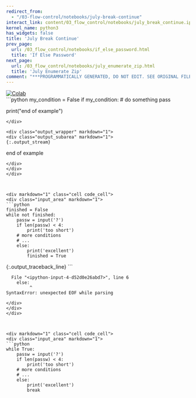 ```yaml
---
redirect_from:
  - "/03-flow-control/notebooks/july-break-continue"
interact_link: content/03_flow_control/notebooks/july_break_continue.ipynb
kernel_name: python3
has_widgets: false
title: 'July Break Continue'
prev_page:
  url: /03_flow_control/notebooks/if_else_password.html
  title: 'If Else Password'
next_page:
  url: /03_flow_control/notebooks/july_enumerate_zip.html
  title: 'July Enumerate Zip'
comment: "***PROGRAMMATICALLY GENERATED, DO NOT EDIT. SEE ORIGINAL FILES IN /content***"
---
```

<a href="https://colab.research.google.com/github/aviadr1/learn-python/blob/master/content/03_flow_control/notebooks/july_break_continue.ipynb" target="_blank">
<img src="https://colab.research.google.com/assets/colab-badge.svg" 
     title="Open this file in Google Colab" alt="Colab"/>
</a>




<div markdown="1" class="cell code_cell">
<div class="input_area" markdown="1">
```python
my_condition = False
if my_condition:
    # do something
    pass
    
print("end of example")

```
</div>

<div class="output_wrapper" markdown="1">
<div class="output_subarea" markdown="1">
{:.output_stream}
```
end of example
```
</div>
</div>
</div>



<div markdown="1" class="cell code_cell">
<div class="input_area" markdown="1">
```python
finished = False
while not finished:
    passw = input('?')
    if len(passw) < 4:
        print('too short')
    # more conditions
    # ...
    else:
        print('excellent')
        finished = True

```
</div>

<div class="output_wrapper" markdown="1">
<div class="output_subarea" markdown="1">
{:.output_traceback_line}
```

      File "<ipython-input-4-d52d0e26abd7>", line 6
        else:
             ^
    SyntaxError: unexpected EOF while parsing



```
</div>
</div>
</div>



<div markdown="1" class="cell code_cell">
<div class="input_area" markdown="1">
```python
while True:
    passw = input('?')
    if len(passw) < 4:
        print('too short')
    # more conditions
    # ...
    else:
        print('excellent')
        break

```
</div>

</div>

